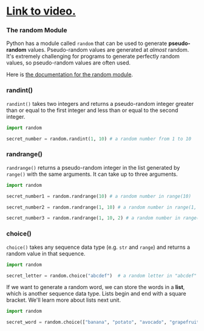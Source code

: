 # [Link to video.](https://www.youtube.com/watch?v=R02DkYbLuNQ&list=PLVD25niNi0Bm4sxSLHOMjqB7ZTPb7Bjxf&index=19)

### The random Module

Python has a module called `random` that can be used to generate **pseudo-random** values. Pseudo-random values are generated at *almost* random. It's extremely challenging for programs to generate perfectly random values, so pseudo-random values are often used.

Here is [the documentation for the random module](https://docs.python.org/3/library/random.html). 

### randint()

`randint()` takes two integers and returns a pseudo-random integer greater than or equal to the first integer and less than or equal to the second integer. 

```python
import random

secret_number = random.randint(1, 10) # a random number from 1 to 10
```

### randrange()

`randrange()` returns a pseudo-random integer in the list generated by `range()` with the same arguments. It can take up to three arguments.

```python
import random

secret_number1 = random.randrange(10) # a random number in range(10)

secret_number2 = random.randrange(1, 10) # a random number in range(1, 10)

secret_number3 = random.randrange(1, 10, 2) # a random number in range(1, 10, 2)
```

### choice()

`choice()` takes any sequence data type (e.g. `str` and `range`) and returns a random value in that sequence.

```python
import random

secret_letter = random.choice("abcdef")  # a random letter in "abcdef"
```

If we want to generate a random word, we can store the words in a **list**, which is another sequence data type. Lists begin and end with a square bracket. We'll learn more about lists next unit.

```python
import random

secret_word = random.choice(["banana", "potato", "avocado", "grapefruit"])  # a random food from that list
```
